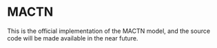 # MACTN

This is the official implementation of the MACTN model, and the source code will be made available in the near future.

